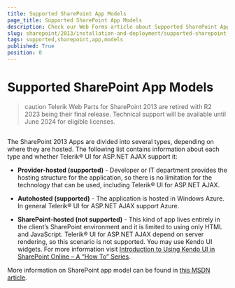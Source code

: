```yaml
---
title: Supported SharePoint App Models
page_title: Supported SharePoint App Models
description: Check our Web Forms article about Supported SharePoint App Models.
slug: sharepoint/2013/installation-and-deployment/supported-sharepoint-app-models
tags: supported,sharepoint,app,models
published: True
position: 0
---
```


# Supported SharePoint App Models

>caution Telerik Web Parts for SharePoint 2013 are retired with R2 2023 being their final release. Technical support will be available until June 2024 for eligible licenses.

## 

The SharePoint 2013 Apps are divided into several types, depending on where they are hosted. The following list contains information about each type and whether Telerik® UI for ASP.NET AJAX support it:

* **Provider-hosted (supported)** - Developer or IT department provides the hosting structure for the application, so there is no limitation for the technology that can be used, including Telerik® UI for ASP.NET AJAX.

* **Autohosted (supported)** - The application is hosted in Windows Azure. In general Telerik® UI for ASP.NET AJAX support Azure.

* **SharePoint-hosted (not supported)** - This kind of app lives entirely in the client’s SharePoint environment and it is limited to using only HTML and JavaScript. Telerik® UI for ASP.NET AJAX depend on server rendering, so this scenario is not supported. You may use Kendo UI widgets. For more information visit [Introduction to Using Kendo UI in SharePoint Online – A “How To” Series](https://developer.telerik.com/featured/introduction-using-kendo-ui-sharepoint-online-series/).

More information on SharePoint app model can be found in [this MSDN article](https://msdn.microsoft.com/library/office/apps/fp179930%28v=office.15%29).
